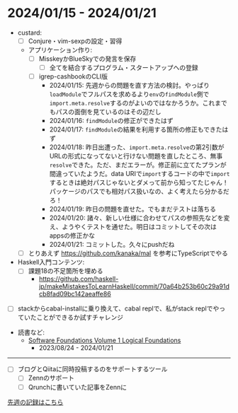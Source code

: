 # 2024/01/15 - 2024/01/21

- custard:
    - [ ] Conjure・vim-sexpの設定・習得
    - アプリケーション作り:
        - [ ] MisskeyかBlueSkyでの発言を保存
            - [ ] 全てを結合するプログラム・スタートアップへの登録
        - [ ] igrep-cashbookのCLI版
            - 2024/01/15: 先週からの問題を直す方法の検討。やっぱり`loadModule`でフルパスを求めるより`env`の`findModule`側で`import.meta.resolve`するのがよいのではなかろうか。これまでもパスの面倒を見ているのはその辺だし
            - 2024/01/16: `findModule`の修正ができたはず
            - 2024/01/17: `findModule`の結果を利用する箇所の修正もできたはず
            - 2024/01/18: 昨日出遭った、`import.meta.resolve`の第2引数がURLの形式になってないと行けない問題を直したところ、無事`resolve`できた。ただ、まだエラーが。修正前に立てたプランが間違っていたようだ。data URIで`import`するコードの中で`import`するときは絶対パスじゃないとダメって前から知ってたじゃん！パッケージのパスでも相対パス扱いなの、よく考えたら分かるだろ！
            - 2024/01/19: 昨日の問題を直せた。でもまだテストは落ちる
            - 2024/01/20: 諸々、新しい仕様に合わせてパスの参照先などを変え、ようやくテストを通せた。明日はコミットしてその次はappsの修正かな
            - 2024/01/21: コミットした。久々にpushだね
    - [ ] とりあえず <https://github.com/kanaka/mal> を参考にTypeScriptでやる
- Haskell入門コンテンツ:
    - [ ] 課題18の不足箇所を埋める
        - <https://github.com/haskell-jp/makeMistakesToLearnHaskell/commit/70a64b253b60c29a91dcb8fad09bc142aeaffe86>
- [ ] stackからcabal-installに乗り換えて、cabal replで、私がstack replでやっていたことができるか試すチャレンジ
- 読書など:
    - [Software Foundations Volume 1 Logical Foundations](https://softwarefoundations.cis.upenn.edu/lf-current/index.html)
        - 2023/08/24 - 2024/01/21

------

- [ ] ブログとQiitaに同時投稿するのをサポートするツール
    - [ ] Zennのサポート
    - [ ] Qrunchに書いていた記事をZennに

[先週の記録はこちら](https://github.com/igrep/daily-commits/blob/877cc8247c12941c8545f3d88a7fd96e0c3dcf33/yesterday.md)
